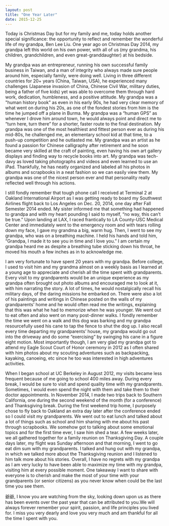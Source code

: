 ```yaml
---
layout: post
title: "One Year Later"
date: 2015-12-25
---
```


Today is Christmas Day but for my family and me, today holds another special significance: the opportunity to reflect and remember the wonderful life of my grandpa, Ben Lee Liu. One year ago on Christmas Day 2014, my grandpa left this world on his own power, with all of us (my grandma, his children, grandchildren, and even great-granddaughter) at his bedside.

My grandpa was an entrepreneur, running his own successful family business in Taiwan, and a man of integrity who always made sure people around him, especially family, were doing well. Living in three different countries for 20+ years (China, Taiwan, USA), he experienced many challenges (Japanese invasion of China, Chinese Civil War, military duties, being a father of five kids) yet was able to overcome them through hard work, dedication, humbleness, and a positive attitude. My grandpa was a "human history book" as even in his early 90s, he had very clear memory of what went on during his 20s, as one of the fondest stories from him is the time he jumped off a plane in Burma. My grandpa was a “human GPS” as whenever I drove him around town, he would always point and direct me to “turn here, turn there” for a shorter, faster route to the final destination. My grandpa was one of the most healthiest and fittest person ever as during his mid-80s, he challenged me, an elementary school kid at that time, to a push-up competition and he outlasted me. My grandpa was an artist as he found a passion for Chinese calligraphy after retirement and he soon became very skilled at the craft of painting, even having his own art gallery displays and finding way to recycle books into art. My grandpa was tech-davy as loved taking photographs and videos and even learned to use an iPad. Thankfully, he has neatly organized and labeled all his photos in albums and scrapbooks in a neat fashion so we can easily view them. My grandpa was one of the nicest person ever and that personality really reflected well through his actions.

I still fondly remember that tough phone call I received at Terminal 2 at Oakland International Airport as I was getting ready to board my Southwest Airlines flight back to Los Angeles on Dec. 20, 2014, one day after Fall Semester 2014 ended. My sister informed me that something had happened to grandpa and with my heart pounding I said to myself, “no way, this can’t be true.” Upon landing at LAX, I raced frantically to LA County-USC Medical Center and immediately went to the emergency room and with tears rolling down my face, I gave my grandma a big, warm hug. Then, I went to see my grandpa, who was on a breathing machine. I held his hands and told him, “Grandpa, I made it to see you in time and I love you.” I am certain my grandpa heard me as despite a breathing tube sticking down his throat, he moved his mouth a few inches as in to acknowledge me.

I am very fortunate to have spent 20 years with my grandpa. Before college, I used to visit him and my grandma almost on a weekly basis as I learned at a young age to appreciate and cherish all the time spent with grandparents. Every visit to my grandparents would be an unique experience as my grandpa often brought out photo albums and encouraged me to look at it, with him narrating the story. A lot of times, he would nostalgically recall his military days, of the daring missions he embarked on. There were also a lot of his paintings and writings in Chinese posted on the walls of my grandparents’ home and he would often read me the writings, explaining that this was what he had to memorize when he was younger. We went out to eat often and also went on many post-dinner walks. I fondly remember the time we went on a walk and this dog was barking and my grandpa resourcefully used his cane to tap the fence to shut the dog up. I also recall every time departing my grandparents’ house, my grandpa would go out into the driveway and do some “exercising” by swinging his cane in a figure eight motion. Most importantly though, I am very glad my grandpa got to attend my Eagle Scout Court of Honor ceremony in 2012 as I often shared with him photos about my scouting adventures such as backpacking, kayaking, canoeing, etc since he too was interested in high adventures activities.

When I began school at UC Berkeley in August 2012, my visits became less frequent because of me going to school 400 miles away. During every break, I would be sure to visit and spend quality time with my grandparents. Sometimes, I would even spend the night with them and take them to their doctor appointments. In November 2014, I made two trips back to Southern California, one during the second weekend of the month (for a conference) and Thanksgiving break. During the first weekend trip home, I purposely chose to fly back to Oakland an extra day later after the conference ended so I could visit my grandparents. We went out to eat lunch and talked about a lot of things such as school and him sharing with me about his past through scrapbooks. We somehow got to talking about some emotional topics and for the first time ever, I saw him shed a tear. A few weeks later, we all gathered together for a family reunion on Thanksgiving Day. A couple days later, my flight was Sunday afternoon and that morning, I went to go eat dim sum with my grandparents. I talked and hung out with my grandpa, in which we talked more about the Thanksgiving reunion and I listened to him talk more about his stories.  Overall, I have no regrets with my grandpa as I am very lucky to have been able to maximize my time with my grandpa, visiting him at every possible moment. One takeaway I want to share with everyone is to cherish and make the most of your time with your grandparents (or senior citizens) as you never know when could be the last time you see them.

爺爺, I know you are watching from the sky, looking down upon us as there has been events over the past year that can be attributed to you.We will always forever remember your spirit, passion, and life principles you lived for. I miss you very dearly and love you very much and am thankful for all the time I spent with you.